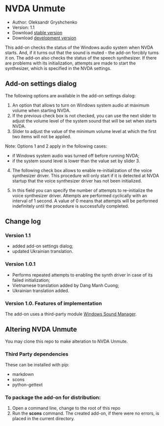 # NVDA Unmute

* Author: Oleksandr Gryshchenko
* Version: 1.1
* Download [stable version][1]
* Download [development version][2]

This add-on checks the status of the Windows audio system when NVDA starts. And, if it turns out that the sound is muted - the add-on forcibly turns it on.
The add-on also checks the status of the speech synthesizer. If there are problems with its initialization, attempts are made to start the synthesizer, which is specified in the NVDA settings.

## Add-on settings dialog
The following options are available in the add-on settings dialog:
1. An option that allows to turn on Windows system audio at maximum volume when starting NVDA.
2. If the previous check box is not checked, you can use the next slider to adjust the volume level of the system sound that will be set when starts NVDA.
3. Slider to adjust the value of the minimum volume level at which the first two items will not be applied.

Note: Options 1 and 2 apply in the following cases:
* if Windows system audio was turned off before running NVDA;
* if the system sound level is lower than the value set by slider 3.

4. The following check box allows to enable re-initialization of the voice synthesizer driver.
This procedure will only start if it is detected at NVDA startup that the voice synthesizer driver has not been initialized.

5. In this field you can specify the number of attempts to re-initialize the voice synthesizer driver. Attempts are performed cyclically with an interval of 1 second. A value of 0 means that attempts will be performed indefinitely until the procedure is successfully completed.

## Change log

### Version 1.1
* added add-on settings dialog;
* updated Ukrainian translation.

### Version 1.0.1
* Performs repeated attempts to enabling the synth driver in case of its failed initialization;
* Vietnamese translation added by Dang Manh Cuong;
* Ukrainian translation added.

### Version 1.0. Features of implementation
The add-on uses a third-party module [Windows Sound Manager][3].

## Altering NVDA Unmute
You may clone this repo to make alteration to NVDA Unmute.

### Third Party dependencies
These can be installed with pip:
- markdown
- scons
- python-gettext

### To package the add-on for distribution:
1. Open a command line, change to the root of this repo
2. Run the **scons** command. The created add-on, if there were no errors, is placed in the current directory.

[1]: https://github.com/grisov/Unmute/releases/download/v1.1/unmute-1.1.nvda-addon
[2]: https://github.com/grisov/Unmute/releases/download/v1.1/unmute-1.1.nvda-addon
[3]: https://github.com/Paradoxis/Windows-Sound-Manager
